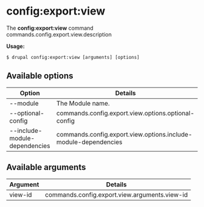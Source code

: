# config:export:view
The **config:export:view** command commands.config.export.view.description

**Usage:**
```
$ drupal config:export:view [arguments] [options] 
```

## Available options
Option | Details
-------|-------------
--module | The Module name.
--optional-config | commands.config.export.view.options.optional-config
--include-module-dependencies | commands.config.export.view.options.include-module-dependencies

## Available arguments
Argument | Details
---------|-------------
view-id | commands.config.export.view.arguments.view-id
